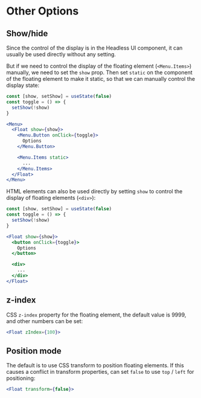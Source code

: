 # Other Options

## Show/hide

Since the control of the display is in the Headless UI component, it can usually be used directly without any setting.

But if we need to control the display of the floating element (`<Menu.Items>`) manually, we need to set the `show` prop. Then set `static` on the component of the floating element to make it static, so that we can manually control the display state:

```jsx
const [show, setShow] = useState(false)
const toggle = () => {
  setShow(!show)
}

<Menu>
  <Float show={show}>
    <Menu.Button onClick={toggle}>
      Options
    </Menu.Button>

    <Menu.Items static>
      ...
    </Menu.Items>
  </Float>
</Menu>
```

HTML elements can also be used directly by setting `show` to control the display of floating elements (`<div>`):

```jsx
const [show, setShow] = useState(false)
const toggle = () => {
  setShow(!show)
}

<Float show={show}>
  <button onClick={toggle}>
    Options
  </button>

  <div>
    ...
  </div>
</Float>
```

## z-index

CSS `z-index` property for the floating element, the default value is 9999, and other numbers can be set:

```jsx
<Float zIndex={100}>
```

## Position mode

The default is to use CSS transform to position floating elements. If this causes a conflict in transform properties, can set `false` to use `top` / `left` for positioning:

```jsx
<Float transform={false}>
```
